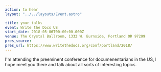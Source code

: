 ```yaml
---
action: to hear
layout: "../../layouts/Event.astro"

title: your talks
event: Write the Docs US
start_date: 2018-05-06T00:00:00.000Z
venue: The Crystal Ballroom, 1332 W. Burnside, Portland OR 97209
pres_source:
pres_url: https://www.writethedocs.org/conf/portland/2018/
---
```


I'm attending the preeminent conference for documenentarians in the US, I hope meet you there and talk about all sorts of interesting topics.
